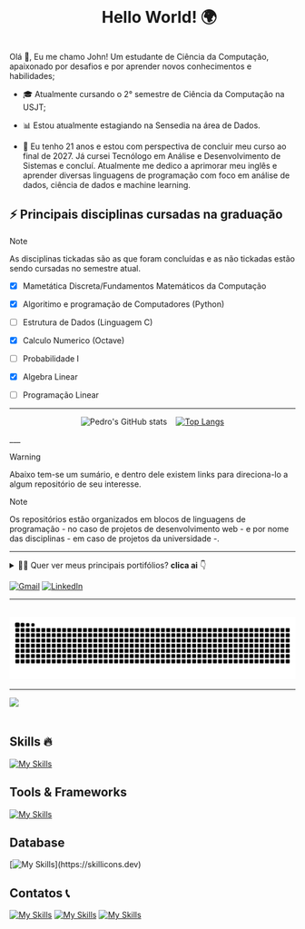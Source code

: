





<!--título-->
<div id="user-content-toc">
  <ul align="center">
    <summary><h1 style="display: inline-block">Hello World! 🌍</h1></summary>
</div>

<!-- Presentation -->
<p>
  Olá 👋, Eu me chamo John! Um estudante de Ciência da Computação, apaixonado por desafios e por aprender novos conhecimentos e habilidades;

  - 🎓 Atualmente cursando o 2° semestre de Ciência da Computação na USJT;

  - 📊 Estou atualmente estagiando na Sensedia na área de Dados.

  - 💬 Eu tenho 21 anos e estou com perspectiva de concluir meu curso ao final de 2027. Já cursei Tecnólogo em Análise e Desenvolvimento de Sistemas e concluí. Atualmente me dedico a aprimorar meu inglês e aprender diversas linguagens de programação com foco em análise de dados, ciência de dados e machine learning.

## ⚡ Principais disciplinas cursadas na graduação

>[!NOTE]
>As disciplinas tickadas são as que foram concluídas e as não tickadas estão sendo cursadas no semestre atual.

- [x] Mametática Discreta/Fundamentos Matemáticos da Computação                                 
- [x]  Algoritimo e programação de Computadores (Python)                                       
- [ ] Estrutura de Dados (Linguagem C)                                                 
- [x] Calculo Numerico (Octave)
- [ ] Probabilidade I
- [x] Algebra Linear
- [ ] Programação Linear
  
   
</p>

---
<div align = "center">
  
![Pedro's GitHub stats](https://github-readme-stats.vercel.app/api?username=johnerik63&count&theme=midnight-purple&private=true) &nbsp;&nbsp; [![Top Langs](https://github-readme-stats.vercel.app/api/top-langs/?username=johnerik63&theme=midnight-purple&layout=compact&hide_progress=true)](https://github.com/johnerik63/github-readme-stats)

</div>
___

>[!WARnING]
> Abaixo tem-se um sumário, e dentro dele existem links para direciona-lo a algum repositório
>de seu interesse.

>[!NOTE]
>Os repositórios estão organizados em blocos de linguagens de programação - no caso de projetos de desenvolvimento web - e
>por nome das disciplinas - em caso de projetos da universidade -.

___


<details>
  <summary>👨‍💻 Quer ver meus principais portifólios? <strong>clica ai</strong> 👇</summary>
  
  ## PORTIFÓLIO 

- Unicamp:
  
```brush
https://github.com/pedrohenrique3dk/Calculo_Numerico
 ```
```brush
https://github.com/pedrohenrique3dk/Fisica_Experimental_II
```

- Python:
  
```brush
https://github.com/johnerik63/Curso_Python_Avancado
 ```
```brush
https://github.com/johnerik63/Projeto_Analise_Dados_Python
```
```brush
https://github.com/johnerik63/Introduction_Pandas_Python
```

- PHP:
  
```brush
https://github.com/johnerik63/SQL_MySQL
````

```brush
https://github.com/johnerik63/Curso_PHP_Basico
```

- C/C++:

```brush
https://github.com/johnerik63/Estrutura_De_Dados_2024
```
```brush
https://github.com/johnerik63/Curso_C_com_Estrutura_de_dados
```



</details>


<!-- Links -->

[![Gmail](https://img.shields.io/badge/Gmail-D14836?style=for-the-badge&logo=gmail&logoColor=white)](johnerik63@gmail.com)
[![LinkedIn](https://img.shields.io/badge/LinkedIn-0077B5?style=for-the-badge&logo=linkedin&logoColor=white)](https://www.linkedin.com/in/johnerik63/)



---

<!-- GithubStats -->
<br clear="both">

<img src="https://raw.githubusercontent.com/g4brielpy/g4brielpy/output/snake.svg" alt="Snake animation" />

---


<!-- GIF -->
<img src="https://user-images.githubusercontent.com/74038190/225813708-98b745f2-7d22-48cf-9150-083f1b00d6c9.gif" width="900" heigth = "600">
<br><br>


## Skills 🔥

[![My Skills](https://skillicons.dev/icons?i=py,php,r,c,cpp,octave,latex)](https://skillicons.dev)
 
   
## Tools & Frameworks

[![My Skills](https://skillicons.dev/icons?i=django,vscode,git,github,aws)](https://skillicons.dev)


  
## Database

[![My Skills](https://skillicons.dev/icons?i=mongodb,mysql,)](https://skillicons.dev)


## Contatos 📞

 
  [![My Skills](https://skillicons.dev/icons?i=gmail&perline=3)](johnerik63@gmail.com) [![My Skills](https://skillicons.dev/icons?i=linkedin&perline=3)](https://www.linkedin.com/in/johnerik63/) [![My Skills](https://skillicons.dev/icons?i=github&perline=3)](https://github.com/johnerik63)
  
  







